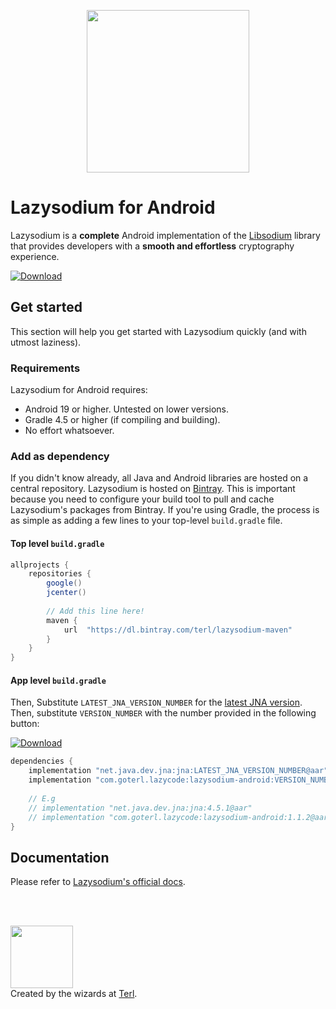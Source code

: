 <p align="center"><img width="260" style="float: center;" style="display: inline;" src="https://filedn.com/lssh2fV92SE8dRT5CWJvvSy/lazysodium-plain.png" /></p>
  
  
# Lazysodium for Android
  
Lazysodium is a **complete** Android implementation of the [Libsodium](https://github.com/jedisct1/libsodium) library that provides developers with a **smooth and effortless** cryptography experience.
  
[![Download](https://api.bintray.com/packages/terl/lazysodium-maven/lazysodium-android/images/download.svg) ](https://bintray.com/terl/lazysodium-maven/lazysodium-android/_latestVersion)
 
  
## Get started
This section will help you get started with Lazysodium quickly (and with utmost laziness).  


### Requirements
Lazysodium for Android requires:  
  
* Android 19 or higher. Untested on lower versions.
* Gradle 4.5 or higher (if compiling and building).  
* No effort whatsoever.  
  

### Add as dependency 

If you didn't know already, all Java and Android libraries are hosted on a central repository. Lazysodium is hosted on [Bintray](https://bintray.com/terl/lazysodium-maven). This is important because you need to configure your build tool to pull and cache Lazysodium's packages from Bintray. If you're using Gradle, the process is as simple as adding a few lines to your top-level `build.gradle` file.

#### Top level `build.gradle`

```groovy
allprojects {
    repositories {
        google()
        jcenter()
        
        // Add this line here!
        maven {
            url  "https://dl.bintray.com/terl/lazysodium-maven"
        }
    }
}
```

#### App level `build.gradle`

Then, Substitute `LATEST_JNA_VERSION_NUMBER` for the [latest JNA version](https://mvnrepository.com/artifact/net.java.dev.jna/jna). Then, substitute `VERSION_NUMBER` with the number provided in the following button:  

[ ![Download](https://api.bintray.com/packages/terl/lazysodium-maven/lazysodium-android/images/download.svg) ](https://bintray.com/terl/lazysodium-maven/lazysodium-android/_latestVersion)


```groovy  
dependencies {
    implementation "net.java.dev.jna:jna:LATEST_JNA_VERSION_NUMBER@aar"
    implementation "com.goterl.lazycode:lazysodium-android:VERSION_NUMBER@aar"
    
    // E.g
    // implementation "net.java.dev.jna:jna:4.5.1@aar"
    // implementation "com.goterl.lazycode:lazysodium-android:1.1.2@aar"
}
```


## Documentation
Please refer to [Lazysodium's official docs](https://docs.lazycode.co/lazysodium).


  
<br/>
<br />
  
<a href="https://terl.co"><img width="100" style="float: left: display: inline;" src="https://filedn.com/lssh2fV92SE8dRT5CWJvvSy/terl_slant.png" /></a>  
Created by the wizards at [Terl](https://terl.co).
